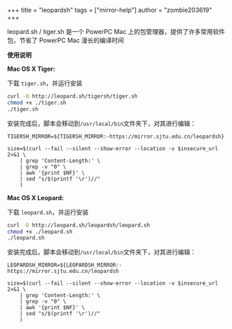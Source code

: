 +++
title = "leopardsh"
tags = ["mirror-help"]
author = "zombie203619"
+++

leopard.sh / tiger.sh 是一个 PowerPC Mac 上的包管理器，提供了许多常用软件包，节省了 PowerPC Mac 漫长的编译时间

**使用说明**

**Mac OS X Tiger:**

下载 `tiger.sh`，并运行安装

```bash
curl -O http://leopard.sh/tigersh/tiger.sh
chmod +x ./tiger.sh
./tiger.sh
```

安装完成后，脚本会移动到`/usr/local/bin`文件夹下，对其进行编辑：

```
TIGERSH_MIRROR=${TIGERSH_MIRROR:-https://mirror.sjtu.edu.cn/leopardsh}
```

```
size=$(curl --fail --silent --show-error --location -v $insecure_url 2>&1 \
    | grep 'Content-Length:' \
    | grep -v "0" \
    | awk '{print $NF}' \
    | sed "s/$(printf '\r')//"
    )
```

**Mac OS X Leopard:**

下载 `leopard.sh`，并运行安装

```bash
curl -O http://leopard.sh/leopardsh/leopard.sh
chmod +x ./leopard.sh
./leopard.sh
```

安装完成后，脚本会移动到`/usr/local/bin`文件夹下，对其进行编辑：

```
LEOPARDSH_MIRROR=${LEOPARDSH_MIRROR:-https://mirror.sjtu.edu.cn/leopardsh
```

```
size=$(curl --fail --silent --show-error --location -v $insecure_url 2>&1 \
    | grep 'Content-Length:' \
    | grep -v "0" \
    | awk '{print $NF}' \
    | sed "s/$(printf '\r')//"
    )
```


